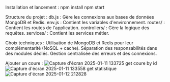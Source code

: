 


Installation et lancement  : 
npm install
npm start 

Structure du projet :
db.js : Gère les connexions aux bases de données MongoDB et Redis.
env.js : Contient les variables d'environnement.
routes/ : Contient les routes de l'application.
controllers/ : Gère la logique des requêtes.
services/ : Contient les services métier.

Choix techniques :
Utilisation de MongoDB et Redis pour leur complémentarité (NoSQL + cache).
Séparation des responsabilités dans des modules dédiés.
Gestion centralisée des erreurs et des connexions.

Ajouter un coure : 
![Capture d'écran 2025-01-11 133725](https://github.com/user-attachments/assets/b8175d7b-a5bc-4eca-89c6-a40ca1fcaa6a)
get coure by id 
![Capture d'écran 2025-01-11 133558](https://github.com/user-attachments/assets/1ce7349b-5957-4e0f-85c5-4c1b8207f83a)
get statistique
![Capture d'écran 2025-01-12 212828](https://github.com/user-attachments/assets/579404cc-7018-4f0c-a861-2c9457f7c426)
